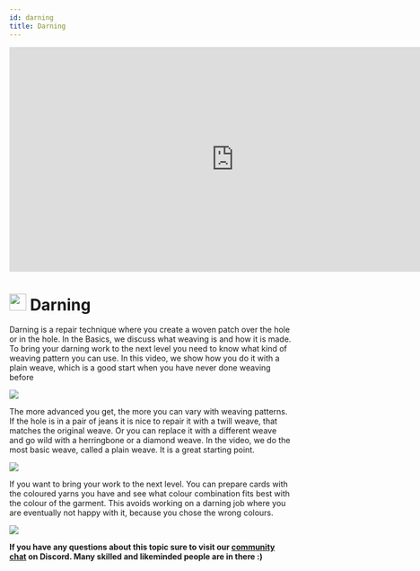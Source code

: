 ```yaml
---
id: darning
title: Darning
---
```

<div class="videocontainer">
  <iframe width="800" height="400" src="https://www.youtube.com/embed/7bv24blNBWI" frameborder="0" allow="accelerometer; autoplay; encrypted-media; gyroscope; picture-in-picture" allowfullscreen></iframe>
</div>

# <img src="../assets/icons/repair_darning.png" width="30" height="30"/> Darning
Darning is a repair technique where you create a woven patch over the hole or in the hole. In the Basics, we discuss what weaving is and how it is made. To bring your darning work to the next level you need to know what kind of weaving pattern you can use. In this video, we show how you do it with a plain weave, which is a good start when you have never done weaving before 

<img src="../assets/repair/darning_02.png"/>

The more advanced you get, the more you can vary with weaving patterns. If the hole is in a pair of jeans it is nice to repair it with a twill weave, that matches the original weave. Or you can replace it with a different weave and go wild with a herringbone or a diamond weave. In the video, we do the most basic weave, called a plain weave. It is a great starting point.


<img src="../assets/repair/darning_01.jpg"/>

If you want to bring your work to the next level. You can prepare cards with the coloured yarns you have and see what colour combination fits best with the colour of the garment. This avoids working on a darning job where you are eventually not happy with it, because you chose the wrong colours.

<img src="../assets/repair/darning_03.jpg"/>


**If you have any questions about this topic sure to visit our [community chat](https://discord.com/invite/SSBrzeR) on Discord. Many skilled and likeminded people are in there :)**
